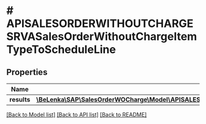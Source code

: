 # # APISALESORDERWITHOUTCHARGESRVASalesOrderWithoutChargeItemTypeToScheduleLine

## Properties

Name | Type | Description | Notes
------------ | ------------- | ------------- | -------------
**results** | [**\BeLenka\SAP\SalesOrderWOCharge\Model\APISALESORDERWITHOUTCHARGESRVASlsOrdWthoutChrgSchedLineType[]**](APISALESORDERWITHOUTCHARGESRVASlsOrdWthoutChrgSchedLineType.md) |  | [optional]

[[Back to Model list]](../../README.md#models) [[Back to API list]](../../README.md#endpoints) [[Back to README]](../../README.md)
